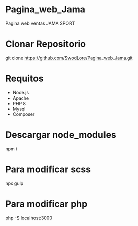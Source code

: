 # Pagina_web_Jama
Pagina web ventas JAMA SPORT
# Clonar Repositorio
git clone https://github.com/SwodLore/Pagina_web_Jama.git

# Requitos
- Node.js
- Apache
- PHP 8
- Mysql
- Composer

# Descargar node_modules

npm i

# Para modificar scss  
npx gulp

# Para modificar php

php -S localhost:3000
